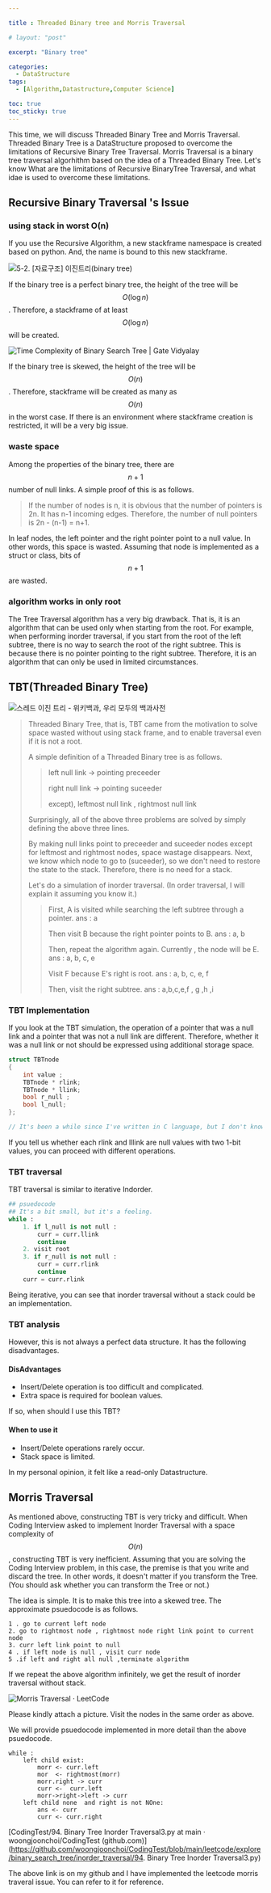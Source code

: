 ```yaml
---

title : Threaded Binary tree and Morris Traversal

# layout: "post"

excerpt: "Binary tree"

categories:
  - DataStructure
tags:
  - [Algorithm,Datastructure,Computer Science]

toc: true
toc_sticky: true
---
```

This time, we will discuss Threaded Binary Tree and Morris Traversal. Threaded Binary Tree is a DataStructure proposed to overcome the limitations of Recursive Binary Tree Traversal. Morris Traversal is a binary tree traversal algorhithm based on the idea of a Threaded Binary Tree.
Let's know What are the limitations of Recursive BinaryTree Traversal, and what idae is used to overcome these limitations.



## Recursive Binary Traversal 's Issue

### using stack in worst O(n)

If you use the Recursive Algorithm, a new stackframe namespace is created based on python. And, the name is bound to this new stackframe.

![5-2. [자료구조] 이진트리(binary tree)](https://t1.daumcdn.net/cfile/tistory/9969463D5B33AEFA0A)

If the binary tree is a perfect binary tree, the height of the tree will be $$O(\log n)$$. Therefore, a stackframe of at least $$ O(\log n)$$ will be created.

![Time Complexity of Binary Search Tree | Gate Vidyalay](https://www.gatevidyalay.com/wp-content/uploads/2018/08/Time-Complexity-of-Binary-Search-Tree-Worst-Case.png)

If the binary tree is skewed, the height of the tree will be $$O(n)$$. Therefore, stackframe will be created as many as $$O(n) $$ in the worst case. If there is an environment where stackframe creation is restricted, it will be a very big issue. 

### waste space

Among the properties of the binary tree, there are $$ n + 1$$ number of null links. A simple proof of this is as follows.

> If the number of nodes is n, it is obvious that the number of pointers is 2n. It has n-1 incoming edges. Therefore, the number of null pointers is 2n - (n-1) = n+1.

In leaf nodes, the left pointer and the right pointer point to a null value. In other words, this space is wasted. Assuming that node is implemented as a struct or class, bits of $$ n+1 $$ are wasted.

### algorithm works in only root

The Tree Traversal algorithm has a very big drawback. That is, it is an algorithm that can be used only when starting from the root. For example, when performing inorder traversal, if you start from the root of the left subtree, there is no way to search the root of the right subtree. This is because there is no pointer pointing to the right subtree. Therefore, it is an algorithm that can only be used in limited circumstances.

## TBT(Threaded Binary Tree)

![스레드 이진 트리 - 위키백과, 우리 모두의 백과사전](https://upload.wikimedia.org/wikipedia/commons/thumb/7/7a/Threaded_tree.svg/1200px-Threaded_tree.svg.png)

> Threaded Binary Tree, that is, TBT came from the motivation to solve space wasted without using stack frame, and to enable traversal even if it is not a root.
>
> A simple definition of a Threaded Binary tree is as follows.
>
> > left null link -> pointing preceeder
> >
> > right null link -> pointing suceeder
> >
> > except), leftmost null link , rightmost null link
>
> Surprisingly, all of the above three problems are solved by simply defining the above three lines.
>
> By making null links point to preceeder and suceeder nodes except for leftmost and rightmost nodes, space wastage disappears. Next, we know which node to go to (suceeder), so we don't need to restore the state to the stack. Therefore, there is no need for a stack.
>
> Let's do a simulation of inorder traversal. (In order traversal, I will explain it assuming you know it.)
>
> > First, A is visited while searching the left subtree through a pointer. ans : a
> >
> > Then visit B because the right pointer points to B. ans : a, b
> >
> > Then, repeat the algorithm again. Currently , the node will be E. ans : a, b, c, e
> >
> > Visit F because E's right is root. ans : a, b, c, e, f
> >
> > Then, visit the right subtree. ans : a,b,c,e,f , g ,h ,i



### TBT Implementation

If you look at the TBT simulation, the operation of a pointer that was a null link and a pointer that was not a null link are different. Therefore, whether it was a null link or not should be expressed using additional storage space.

```c
struct TBTnode
{
	int value ;
    TBTnode * rlink;
    TBTnode * llink;
    bool r_null ;
    bool l_null;
};

// It's been a while since I've written in C language, but I don't know if the grammar is correct.. ㅠㅠ
```

If you tell us whether each rlink and lllink are null values with two 1-bit values, you can proceed with different operations.

### TBT traversal 

TBT traversal is similar to iterative Indorder.

```python
## psuedocode
## It's a bit small, but it's a feeling.
while :
    1. if l_null is not null :
        curr = curr.llink
        continue
    2. visit root
    3. if r_null is not null : 
        curr = curr.rlink
        continue
    curr = curr.rlink
```

Being iterative, you can see that inorder traversal without a stack could be an implementation.

### TBT analysis

However, this is not always a perfect data structure. It has the following disadvantages.

#### DisAdvantages

- Insert/Delete operation is too difficult and complicated.
- Extra space is required for boolean values.

If so, when should I use this TBT?

#### When to use it

- Insert/Delete operations rarely occur.
- Stack space is limited.

In my personal opinion, it felt like a read-only Datastructure.

## Morris Traversal

As mentioned above, constructing TBT is very tricky and difficult. When Coding Interview asked to implement Inorder Traversal with a space complexity of $$O(n)$$, constructing TBT is very inefficient. Assuming that you are solving the Coding Interview problem, in this case, the premise is that you write and discard the tree. In other words, it doesn't matter if you transform the Tree. (You should ask whether you can transform the Tree or not.)

The idea is simple. It is to make this tree into a skewed tree. The approximate psuedocode is as follows.

```
1 . go to current left node
2. go to rightmost node , rightmost node right link point to current node
3. curr left link point to null
4 . if left node is null , visit curr node
5 .if left and right all null ,terminate algorithm
```

If we repeat the above algorithm infinitely, we get the result of inorder traversal without stack.

![Morris Traversal · LeetCode](https://ttzztt.gitbooks.io/lc/content/assets/Morris_Inorder.png)



Please kindly attach a picture. Visit the nodes in the same order as above.

We will provide psuedocode implemented in more detail than the above psuedocode.

```
while :
	left child exist:
		morr <- curr.left
		mor  <- rightmost(morr)
		morr.right -> curr
		curr <-  curr.left
		morr->right->left -> curr
	left child none  and right is not NOne:
		ans <- curr
		curr <- curr.right
```

[CodingTest/94. Binary Tree Inorder Traversal3.py at main · woongjoonchoi/CodingTest (github.com)](https://github.com/woongjoonchoi/CodingTest/blob/main/leetcode/explore/binary_search_tree/inorder_traversal/94. Binary Tree Inorder Traversal3.py)

The above link is on my github and I have implemented the leetcode morris traveral issue. You can refer to it for reference.
